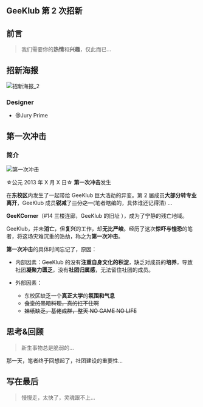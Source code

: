 ## GeeKlub 第 2 次招新

## 前言
> 我们需要你的**热情**和**兴趣**，仅此而已...

## 招新海报
![招新海报_2](http://7xkzbr.com1.z0.glb.clouddn.com/coding/GeeKlub/share/the_Story_of_GeeKlub/2013.9.17——GeeKlub%20第二次招新.jpeg)


### Designer
- @Jury Prime

## 第一次冲击

### 简介

![第一次冲击](http://7xkzbr.com1.z0.glb.clouddn.com/coding/GeeKlub/share/the_Story_of_GeeKlub/第一次冲击.jpg)

☆公元 2013 年 X 月 X 日☆ **第一次冲击**发生

在**东校区**内发生了一起带给 GeeKlub 巨大浩劫的异变。第 2 届成员**大部分转专业离开**，GeeKlub 成员**锐减**了~~三分之一~~(笔者瞎编的，具体谁还记得清) ...

**GeeKCorner**（#14 三楼连廊，GeeKlub 的旧址 ），成为了宁静的残亡地域。

GeeKlub，并未**消亡**，但**复兴**的工作，却**无比严峻**。经历了这次**惊吓与惶恐**的笔者，将这场灾难沉重的浩劫，称之为**第一次冲击**。

**第一次冲击**的具体时间忘记了，原因：

- 内部因素：GeeKlub 的没有**注重自身文化的积淀**，缺乏对成员的**培养**，导致社团**凝聚力匮乏**，没有**社团归属感**，无法留住社团的成员。

- 外部因素：
	- 东校区缺乏一个**真正大学**的**氛围和气息**
	- ~~食堂的黑暗料理，真的扛不住啊~~
	- ~~妹纸缺乏，基佬成群，整天 NO GAME NO LIFE~~


## 思考&回顾

> 新生事物总是脆弱的...

那一天，笔者终于回想起了，社团建设的重要性...



## 写在最后
> 慢慢走，太快了，灵魂跟不上...




















